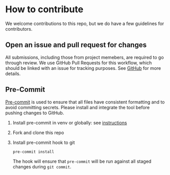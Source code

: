 # How to contribute

We welcome contributions to this repo, but we do have a few guidelines for
contributors.

## Open an issue and pull request for changes

All submissions, including those from project memebers, are required to go through
review. We use GitHub Pull Requests for this workflow, which should be linked with
an issue for tracking purposes.
See [GitHub](https://help.github.com/articles/about-pull-requests/) for more details.

## Pre-Commit

[Pre-commit](https://pre-commit.com/) is used to ensure that all files have
consistent formatting and to avoid committing secrets. Please install and
integrate the tool before pushing changes to GitHub.

1. Install pre-commit in venv or globally: see [instructions](https://pre-commit.com/#installation)
2. Fork and clone this repo
3. Install pre-commit hook to git

   ```shell
   pre-commit install
   ```

   The hook will ensure that `pre-commit` will be run against all staged changes
   during `git commit`.
